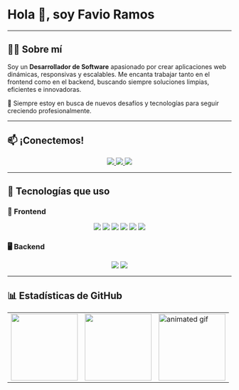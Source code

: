 
<h1 align="left">Hola 👋, soy Favio Ramos</h1>

---

## 👨‍💻 Sobre mí

Soy un **Desarrollador de Software** apasionado por crear aplicaciones web dinámicas, responsivas y escalables. Me encanta trabajar tanto en el frontend como en el backend, buscando siempre soluciones limpias, eficientes e innovadoras.

🚀 Siempre estoy en busca de nuevos desafíos y tecnologías para seguir creciendo profesionalmente.

---

## 📫 ¡Conectemos!

<p align="center">
  <a href="https://www.linkedin.com/in/favio-ramos-d/" target="_blank">
    <img src="https://img.shields.io/badge/LinkedIn-Favio_Ramos-0077B5?style=for-the-badge&logo=linkedin&logoColor=white" />
  </a>
  <a href="https://www.instagram.com/favio.ramos.d/" target="_blank">
    <img src="https://img.shields.io/badge/Instagram-@favio.ramos.d-E4405F?style=for-the-badge&logo=instagram&logoColor=white" />
  </a>
  <a href="mailto:infofavioramosd@gmail.com">
    <img src="https://img.shields.io/badge/Gmail-infofavioramosd@gmail.com-D14836?style=for-the-badge&logo=gmail&logoColor=white" />
  </a>
</p>

---

## 🧰 Tecnologías que uso

### 🎨 Frontend

<p align="center">
  <img src="https://img.shields.io/badge/React-18-blue?logo=react" />
  <img src="https://img.shields.io/badge/Vite-6-purple?logo=vite" />
  <img src="https://img.shields.io/badge/JavaScript-ES6+-F7DF1E?logo=javascript&logoColor=black" />
  <img src="https://img.shields.io/badge/HTML5-Markup-orange?logo=html5" />
  <img src="https://img.shields.io/badge/CSS3-Styling-blue?logo=css3" />
  <img src="https://img.shields.io/badge/Bootstrap-5.3-blueviolet?logo=bootstrap" />
</p>

### 🖥️ Backend

<p align="center">
  <img src="https://img.shields.io/badge/MySQL-Database-blue?logo=mysql" />
  <img src="https://img.shields.io/badge/SQL_Server-Management-red?logo=microsoftsqlserver" />
</p>

---

## 📊 Estadísticas de GitHub

<p align="center">
  <table>
    <tr>
      <td>
        <img src="https://github-readme-stats.vercel.app/api?username=FavioRD&show_icons=true&theme=tokyonight" height="150" />
      </td>
      <td>
        <img src="https://github-readme-stats.vercel.app/api/top-langs?username=FavioRD&layout=compact&theme=tokyonight&langs_count=6" height="150" />
      </td>
      <td>
        <img src="https://i.pinimg.com/originals/1d/35/f8/1d35f8a30354d9ef454a34ad1a955b49.gif" height="150" alt="animated gif" />
      </td>
    </tr>
  </table>
</p>
